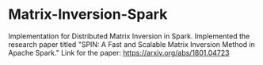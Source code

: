 # Matrix-Inversion-Spark
Implementation for Distributed Matrix Inversion in Spark. Implemented the research paper titled "SPIN: A Fast and Scalable Matrix Inversion Method in Apache Spark." Link for the paper: https://arxiv.org/abs/1801.04723 
